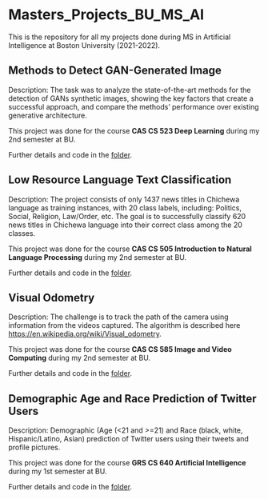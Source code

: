 # Masters_Projects_BU_MS_AI
This is the repository for all my projects done during MS in Artificial Intelligence at Boston University (2021-2022).

## Methods to Detect GAN-Generated Image 

Description: The task was to analyze the state-of-the-art methods for the detection of GANs synthetic images, showing the key factors that create a successful approach, and compare the methods’ performance over existing generative architecture.

This project was done for the course **CAS CS 523 Deep Learning** during my 2nd semester at BU.

Further details and code in the [folder](https://github.com/Aditya-Agrawal-8730/Masters_Projects_BU_MS_AI/tree/main/Methods%20to%20Detect%20GAN-Generated%20Images).

## Low Resource Language Text Classification

Description: The project consists of only 1437 news titles in Chichewa language as training instances, with 20 class labels, including: Politics, Social, Religion, Law/Order, etc. The goal is to successfully classify 620 news titles in Chichewa language into their correct class among the 20 classes.

This project was done for the course **CAS CS 505 Introduction to Natural Language Processing** during my 2nd semester at BU.

Further details and code in the [folder](https://github.com/Aditya-Agrawal-8730/Masters_Projects_BU_MS_AI/tree/main/Low%20Resource%20Language%20Text%20Classification).

## Visual Odometry

Description: The challenge is to track the path of the camera using information from the videos captured. The algorithm is described here https://en.wikipedia.org/wiki/Visual_odometry.

This project was done for the course **CAS CS 585 Image and Video Computing** during my 2nd semester at BU.

Further details and code in the [folder](https://github.com/Aditya-Agrawal-8730/Masters_Projects_BU_MS_AI/tree/main/Visual%20Odometry).

## Demographic Age and Race Prediction of Twitter Users

Description: Demographic (Age (<21 and >=21) and Race (black, white, Hispanic/Latino, Asian) prediction of Twitter users using their tweets and profile pictures.

This project was done for the course **GRS CS 640 Artificial Intelligence** during my 1st semester at BU.

Further details and code in the [folder](https://github.com/Aditya-Agrawal-8730/Masters_Projects_BU_MS_AI/tree/main/Demographic%20Age%20and%20Race%20Prediction%20of%20Twitter%20Users).
